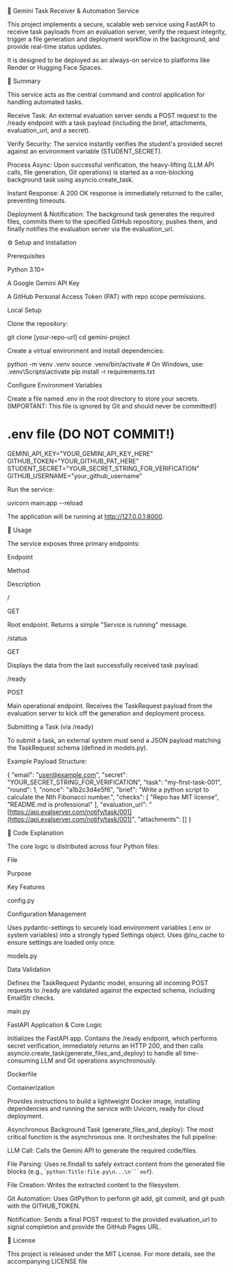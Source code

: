 🤖 Gemini Task Receiver & Automation Service

This project implements a secure, scalable web service using FastAPI to receive task payloads from an evaluation server, verify the request integrity, trigger a file generation and deployment workflow in the background, and provide real-time status updates.

It is designed to be deployed as an always-on service to platforms like Render or Hugging Face Spaces.

🌟 Summary

This service acts as the central command and control application for handling automated tasks.

Receive Task: An external evaluation server sends a POST request to the /ready endpoint with a task payload (including the brief, attachments, evaluation_url, and a secret).

Verify Security: The service instantly verifies the student's provided secret against an environment variable (STUDENT_SECRET).

Process Async: Upon successful verification, the heavy-lifting (LLM API calls, file generation, Git operations) is started as a non-blocking background task using asyncio.create_task.

Instant Response: A 200 OK response is immediately returned to the caller, preventing timeouts.

Deployment & Notification: The background task generates the required files, commits them to the specified GitHub repository, pushes them, and finally notifies the evaluation server via the evaluation_url.

⚙️ Setup and Installation

Prerequisites

Python 3.10+

A Google Gemini API Key

A GitHub Personal Access Token (PAT) with repo scope permissions.

Local Setup

Clone the repository:

git clone [your-repo-url]
cd gemini-project


Create a virtual environment and install dependencies:

python -m venv .venv
source .venv/bin/activate  # On Windows, use: .venv\Scripts\activate
pip install -r requirements.txt


Configure Environment Variables

Create a file named .env in the root directory to store your secrets. (IMPORTANT: This file is ignored by Git and should never be committed!)

# .env file (DO NOT COMMIT!)
GEMINI_API_KEY="YOUR_GEMINI_API_KEY_HERE"
GITHUB_TOKEN="YOUR_GITHUB_PAT_HERE"
STUDENT_SECRET="YOUR_SECRET_STRING_FOR_VERIFICATION"
GITHUB_USERNAME="your_github_username"


Run the service:

uvicorn main:app --reload


The application will be running at http://127.0.0.1:8000.

🚀 Usage

The service exposes three primary endpoints:

Endpoint

Method

Description

/

GET

Root endpoint. Returns a simple "Service is running" message.

/status

GET

Displays the data from the last successfully received task payload.

/ready

POST

Main operational endpoint. Receives the TaskRequest payload from the evaluation server to kick off the generation and deployment process.

Submitting a Task (via /ready)

To submit a task, an external system must send a JSON payload matching the TaskRequest schema (defined in models.py).

Example Payload Structure:

{
  "email": "user@example.com",
  "secret": "YOUR_SECRET_STRING_FOR_VERIFICATION",
  "task": "my-first-task-001",
  "round": 1,
  "nonce": "a1b2c3d4e5f6",
  "brief": "Write a python script to calculate the Nth Fibonacci number.",
  "checks": [
    "Repo has MIT license",
    "README.md is professional"
  ],
  "evaluation_url": "[https://api.evalserver.com/notify/task/001](https://api.evalserver.com/notify/task/001)",
  "attachments": []
}


🧠 Code Explanation

The core logic is distributed across four Python files:

File

Purpose

Key Features

config.py

Configuration Management

Uses pydantic-settings to securely load environment variables (.env or system variables) into a strongly typed Settings object. Uses @lru_cache to ensure settings are loaded only once.

models.py

Data Validation

Defines the TaskRequest Pydantic model, ensuring all incoming POST requests to /ready are validated against the expected schema, including EmailStr checks.

main.py

FastAPI Application & Core Logic

Initializes the FastAPI app. Contains the /ready endpoint, which performs secret verification, immediately returns an HTTP 200, and then calls asyncio.create_task(generate_files_and_deploy) to handle all time-consuming LLM and Git operations asynchronously.

Dockerfile

Containerization

Provides instructions to build a lightweight Docker image, installing dependencies and running the service with Uvicorn, ready for cloud deployment.

Asynchronous Background Task (generate_files_and_deploy):
The most critical function is the asynchronous one. It orchestrates the full pipeline:

LLM Call: Calls the Gemini API to generate the required code/files.

File Parsing: Uses re.findall to safely extract content from the generated file blocks (e.g., \``python:Title:file.py\n...\n```eof`).

File Creation: Writes the extracted content to the filesystem.

Git Automation: Uses GitPython to perform git add, git commit, and git push with the GITHUB_TOKEN.

Notification: Sends a final POST request to the provided evaluation_url to signal completion and provide the GitHub Pages URL.

📄 License

This project is released under the MIT License. For more details, see the accompanying LICENSE file

